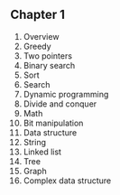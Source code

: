 ## Chapter 1

1.  Overview
2.  Greedy
3.  Two pointers
4.  Binary search
5.  Sort
6.  Search
7.  Dynamic programming
8.  Divide and conquer
9.  Math
10.  Bit manipulation
11.  Data structure
12.  String
13.  Linked list
14.  Tree
15.  Graph
16.  Complex data structure

